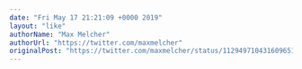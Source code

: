 ```yaml
---
date: "Fri May 17 21:21:09 +0000 2019"
layout: "like"
authorName: "Max Melcher"
authorUrl: "https://twitter.com/maxmelcher"
originalPost: "https://twitter.com/maxmelcher/status/1129497104316096512"
---
```

